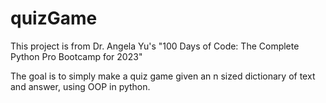 # quizGame

This project is from Dr. Angela Yu's "100 Days of Code: The Complete Python Pro Bootcamp for 2023"

The goal is to simply make a quiz game given an n sized dictionary of text and answer, using OOP in python.
